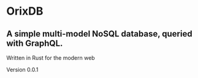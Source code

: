 OrixDB
======
## A simple multi-model NoSQL database, queried with GraphQL. 

Written in Rust for the modern web


Version 0.0.1